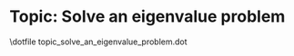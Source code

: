 Topic: Solve an eigenvalue problem
==================================

\dotfile topic_solve_an_eigenvalue_problem.dot